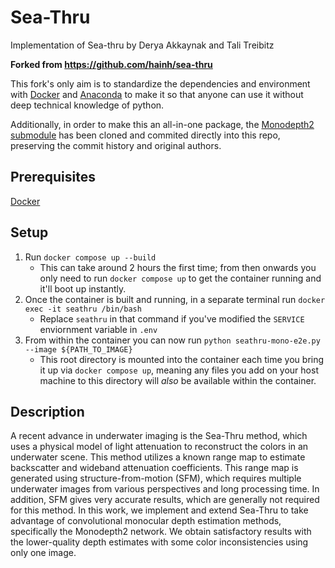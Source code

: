 # Sea-Thru
Implementation of Sea-thru by Derya Akkaynak and Tali Treibitz

__Forked from https://github.com/hainh/sea-thru__

This fork's only aim is to standardize the dependencies and environment with [Docker](https://docs.docker.com/get-docker/) and [Anaconda](https://www.anaconda.com/) to make it so that anyone can use it without deep technical knowledge of python.

Additionally, in order to make this an all-in-one package, the [Monodepth2 submodule](https://github.com/nianticlabs/monodepth2/tree/b676244e5a1ca55564eb5d16ab521a48f823af31) has been cloned and commited directly into this repo, preserving the commit history and original authors.

## Prerequisites

[Docker](https://docs.docker.com/get-docker/)

## Setup

1. Run `docker compose up --build`
    - This can take around 2 hours the first time; from then onwards you only need to run `docker compose up` to get the container running and it'll boot up instantly.
2. Once the container is built and running, in a separate terminal run `docker exec -it seathru /bin/bash`
    - Replace `seathru` in that command if you've modified the `SERVICE` enviornment variable in `.env`
3. From within the container you can now run `python seathru-mono-e2e.py --image ${PATH_TO_IMAGE}`
    - This root directory is mounted into the container each time you bring it up via `docker compose up`, meaning any files you add on your host machine to this directory will _also_ be available within the container.

## Description

A recent advance in underwater imaging is the Sea-Thru method, which uses a physical model of light attenuation to reconstruct
the colors in an underwater scene. This method utilizes a known
range map to estimate backscatter and wideband attenuation
coefficients. This range map is generated using structure-from-motion (SFM), which requires multiple underwater images from various perspectives and long processing time. In addition, SFM gives very accurate results, which are generally not required for this method. In this work, we implement and extend Sea-Thru to take advantage of convolutional monocular depth estimation methods, specifically the Monodepth2 network. We obtain satisfactory results with the lower-quality depth estimates with some color inconsistencies using only one image.
